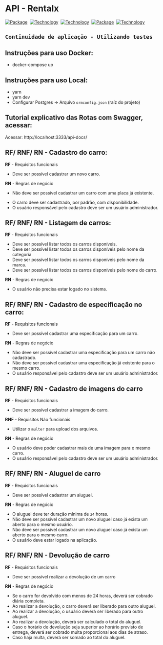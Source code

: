 <h1>API - Rentalx</h1>

[![Package][Express-image]][Express-url] 
[![Technology][node-image]][node-url] 
[![Technology][typescript-image]][typescript-url] 
[![Package][Swagger-image]][Swagger-url] 
[![Technology][Docker-image]][Docker-url] 


[Express-url]: https://www.npmjs.com/package/Express
[Express-image]: https://img.shields.io/badge/Express-green?style=for-the-badge&logo=Express&logoColor=black

[node-url]: https://nodejs.org/
[node-image]: https://img.shields.io/badge/NodeJS-green?style=for-the-badge&logo=Node.js&logoColor=black

[typescript-url]: https://www.typescriptlang.org
[typescript-image]: https://img.shields.io/badge/Typescript-blue?style=for-the-badge&logo=TypeScript&logoColor=white

[Swagger-url]: https://swagger.io/
[Swagger-image]: https://img.shields.io/badge/Swagger-orange?style=for-the-badge&logo=Swagger&logoColor=white

[Docker-url]: https://www.docker.com//
[Docker-image]: https://img.shields.io/badge/Docker-blue?style=for-the-badge&logo=Docker&logoColor=white

## ``Continuidade de aplicação - Utilizando testes``

## Instruções para uso Docker:
- docker-compose up

## Instruções para uso Local:
- yarn
- yarn dev
- Configurar Postgres -> Arquivo `ormconfig.json` (raíz do projeto)

## Tutorial explicativo das Rotas com Swagger, acessar:
Acessar: http://localhost:3333/api-docs/

## RF/ RNF/ RN - Cadastro do carro:
**RF** - Requisitos funcionais
- Deve ser possível cadastrar um novo carro.

**RN** - Regras de negócio
- Não deve ser possível cadastrar um carro com uma placa já existente.
<!-- - Não deve ser possível alterar a placa de um carro já cadastrado. -->
- O carro deve ser cadastrado, por padrão, com disponibilidade.
- O usuário responsável pelo cadastro deve ser um usuário administrador.

## RF/ RNF/ RN - Listagem de carros:
**RF** - Requisitos funcionais
- Deve ser possível listar todos os carros disponíveis.
- Deve ser possível listar todos os carros disponíveis pelo nome da categoria
- Deve ser possível listar todos os carros disponíveis pelo nome da marca.
- Deve ser possível listar todos os carros disponíveis pelo nome do carro.

**RN** - Regras de negócio
- O usuário não precisa estar logado no sistema.

## RF/ RNF/ RN - Cadastro de especificação no carro:
**RF** - Requisitos funcionais
- Deve ser possível cadastrar uma especificação para um carro.
<!-- - Deve ser possível listar todas as especificações.
- Deve ser possível listar todos os carros. -->

**RN** - Regras de negócio
- Não deve ser possível cadastrar uma especificação para um carro não cadastrado.
- Não deve ser possível cadastrar uma especificação já existente para o mesmo carro.
- O usuário responsável pelo cadastro deve ser um usuário administrador.

## RF/ RNF/ RN - Cadastro de imagens do carro
**RF** - Requisitos funcionais
- Deve ser possível cadastrar a imagem do carro.
<!-- - Deve ser possível listar todos os carros. -->

**RNF** - Requisitos Não funcionais
- Utilizar o `multer` para upload dos arquivos.

**RN** - Regras de negócio
- O usuário deve poder cadastrar mais de uma imagem para o mesmo carro.
- O usuário responsável pelo cadastro deve ser um usuário administrador.

## RF/ RNF/ RN - Aluguel de carro
**RF** - Requisitos funcionais
- Deve ser possível cadastrar um aluguel.

**RN** - Regras de negócio
- O aluguel deve ter duração mínima de `24` horas.
- Não deve ser possível cadastrar um novo aluguel caso já exista um aberto para o mesmo usuário.
- Não deve ser possível cadastrar um novo aluguel caso já exista um aberto para o mesmo carro.
- O usuário deve estar logado na aplicação.

## RF/ RNF/ RN - Devolução de carro
**RF** - Requisitos funcionais
- Deve ser possível realizar a devolução de um carro

**RN** - Regras de negócio
- Se o carro for devolvido com menos de 24 horas, deverá ser cobrado diária completa.
- Ao realizar a devolução, o carro deverá ser liberado para outro aluguel.
- Ao realizar a devolução, o usuário deverá ser liberado para outro aluguel.
- Ao realizar a devolução, deverá ser calculado o total do aluguel.
- Caso o horário de devolução seja superior ao horário previsto de entrega, deverá ser cobrado multa proporcional aos dias de atraso.
- Caso haja multa, deverá ser somado ao total do aluguel.